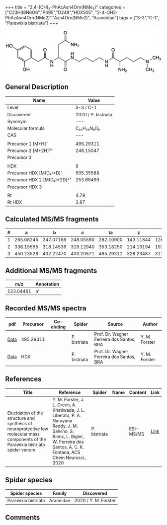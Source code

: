 +++
title = "2,4-(OH)₂-PhAcAsn4Orn(NMe₂)"
categories = ["C23H38N6O6","P495","D248","HDX505",
"2-4-OH2-PhAcAsn4Orn(NMe2)","Asn4Orn(NMe2)",
"Araneidae"]
tags = ["S-3","C-1",
"Parawixia bistriata"]
+++

![](/img/2-4-OH2-PhAcAsn4Orn(NMe2).png)

## General Description

| Name                       | Value              |
|----------------------------|--------------------|
| Level                      | S-3 / C-1          |
| Discovered                 | 2020 / P. bistriata |
| Synonym                    | ---                |
| Molecular formula          | C₂₃H₃₈N₆O₆                   |
| CAS                        | ---                |
|                            |                    |
| Precursor 1 [M+H]⁺         | 495.29311                   |
| Precursor 2 [M+2H]²⁺       | 248.15047                   |
| Precursor 3                |                    |
|                            |                    |
| HDX                        | 9                   |
| Precursor HDX   [M(D₉)+D]⁺   | 505.35588                   |
| Precursor HDX 2 [M(D₉)+2D]²⁺ | 253.68499                   |
| Precursor HDX 3            |                    |
|                            |                    |
| Rt                         | 4.79                   |
| Rt HDX                     | 3.87                   |

## Calculated MS/MS fragments

| # | a         | b         | c         | ta        | z         | y         | tz        |
|---|-----------|-----------|-----------|-----------|-----------|-----------|-----------|
| 1 | 265.08245 | 247.07189 | 248.05590 | 282.10900 | 143.11844 | 126.09189 | 160.14498 |
| 2 | 336.15595 | 318.14539 | 319.12940 | 353.18250 | 214.19194 | 197.16539 | 231.21848 |
| 3 | 450.23526 | 432.22470 | 433.20871 | 495.29311 | 328.23487 | 311.20832 | 345.26141 |

## Additional MS/MS fragments

| m/z       | Annotation |
|-----------|------------|
| 123.04461 | a'         |

## Recorded MS/MS spectra

| pdf                                             | Precursor | Co-eluting | Spider      | Source                       | Author        |
|-------------------------------------------------|-----------|------------|-------------|------------------------------|---------------|
| [Data](/pdf/P-bistriata/495_2-4-OH2-PhAcAsn4Orn(NMe2)_Pb.pdf) | 495.29311 |           | P. bistriata | Prof. Dr. Wagner Ferreira dos Santos, BRA | Y. M. Forster |
| [Data](/pdf/P-bistriata/495_2-4-OH2-PhAcAsn4Orn(NMe2)_Pb_HDX.pdf) | HDX |           | P. bistriata | Prof. Dr. Wagner Ferreira dos Santos, BRA  | Y. M. Forster |


## References

| Title | Reference | Spider | Name | Content | Link |
|-------|-----------|--------|------|---------|------|
| Elucidation of the structure and synthesis of neuroprotective low molecular mass components of the Parawixia bistriata spider venom      | Y. M. Forster, J. L. Green, A. Khatiwada, J. L. Liberato, P. A. Narayana Reddy, J. M. Salvino, S. Bienz, L. Bigler, W. Ferreira dos Santos, A. C. K. Fontana, ACS Chem Neurosci., 2020          | P. bistriata       |      | ESI-MS/MS        | [Link](https://pubs.acs.org/doi/10.1021/acschemneuro.0c00007)     |

## Spider species

| Spider species     | Family     | Discovered           |
|--------------------|------------|----------------------|
| Parawixia bistriata | Araneidae | 2020 / Y. M. Forster |


## Comments